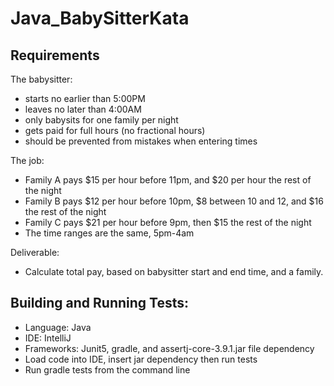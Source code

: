 # Java_BabySitterKata

## Requirements
The babysitter:
* starts no earlier than 5:00PM
* leaves no later than 4:00AM
* only babysits for one family per night
* gets paid for full hours (no fractional hours)
* should be prevented from mistakes when entering times

The job:
* Family A pays $15 per hour before 11pm, and $20 per hour the rest of the night
* Family B pays $12 per hour before 10pm, $8 between 10 and 12, and $16 the rest of the night
* Family C pays $21 per hour before 9pm, then $15 the rest of the night
* The time ranges are the same, 5pm-4am

Deliverable:
* Calculate total pay, based on babysitter start and end time, and a family.

## Building and Running Tests:
* Language: Java
* IDE: IntelliJ
* Frameworks: Junit5, gradle, and assertj-core-3.9.1.jar file dependency 
* Load code into IDE, insert jar dependency then run tests 
* Run gradle tests from the command line
